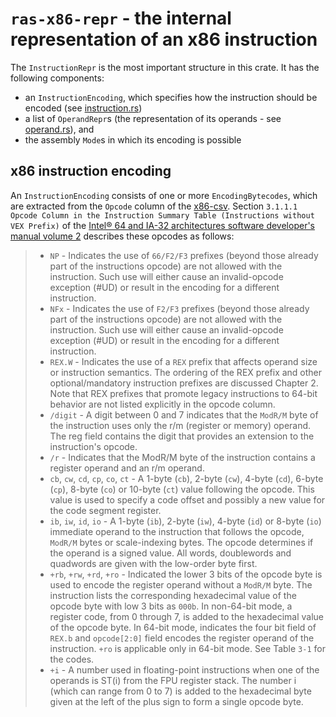 # `ras-x86-repr` - the internal representation of an x86 instruction

The `InstructionRepr` is the most important structure in this crate. It has the following components:

* an `InstructionEncoding`, which specifies how the instruction should be
  encoded (see [instruction.rs])
* a list of `OperandRepr`s (the representation of its operands - see
  [operand.rs]), and
* the assembly `Mode`s in which its encoding is possible

[instruction.rs]: https://github.com/gabi-250/ras/blob/master/ras-x86-repr/src/instruction.rs
[operand.rs]: https://github.com/gabi-250/ras/blob/master/ras-x86-repr/src/operand.rs

## x86 instruction encoding

An `InstructionEncoding` consists of one or more `EncodingBytecodes`, which
are extracted from the `Opcode` column of the [x86-csv]. Section `3.1.1.1 Opcode
Column in the Instruction Summary Table (Instructions without VEX Prefix)` of
the [Intel® 64 and IA-32 architectures software developer's manual volume 2]
describes these opcodes as follows:
> * `NP` - Indicates the use of `66/F2/F3` prefixes (beyond those already part
>   of the instructions opcode) are not allowed with the instruction. Such use
>   will either cause an invalid-opcode exception (#UD) or result in the
>   encoding for a different instruction.
> * `NFx` - Indicates the use of `F2/F3` prefixes (beyond those already part
>   of the instructions opcode) are not allowed with the instruction. Such use
>   will either cause an invalid-opcode exception (#UD) or result in the
>   encoding for a different instruction.
> * `REX.W` - Indicates the use of a `REX` prefix that affects operand size or
>   instruction semantics. The ordering of the REX prefix and other
>   optional/mandatory instruction prefixes are discussed Chapter 2. Note that
>   REX prefixes that promote legacy instructions to 64-bit behavior are not
>   listed explicitly in the opcode column.
> * `/digit` - A digit between 0 and 7 indicates that the `ModR/M` byte of the
>   instruction uses only the r/m (register or memory) operand. The reg field
>   contains the digit that provides an extension to the instruction's opcode.
> * `/r` - Indicates that the ModR/M byte of the instruction contains a
>   register operand and an r/m operand.
> * `cb`, `cw`, `cd`, `cp`, `co`, `ct` - A 1-byte (`cb`), 2-byte (`cw`),
>   4-byte (`cd`), 6-byte (`cp`), 8-byte (`co`) or 10-byte (`ct`) value
>   following the opcode. This value is used to specify a code offset and
>   possibly a new value for the code segment register.
> * `ib`, `iw`, `id`, `io` - A 1-byte (`ib`), 2-byte (`iw`), 4-byte (`id`) or
>   8-byte (`io`) immediate operand to the instruction that follows the
>   opcode, `ModR/M` bytes or scale-indexing bytes. The opcode determines if
>   the operand is a signed value. All words, doublewords and quadwords are
>   given with the low-order byte first.
> * `+rb`, `+rw`, `+rd`, `+ro` - Indicated the lower 3 bits of the opcode byte
>   is used to encode the register operand without a `ModR/M` byte. The
>   instruction lists the corresponding hexadecimal value of the opcode byte
>   with low 3 bits as `000b`. In non-64-bit mode, a register code, from 0
>   through 7, is added to the hexadecimal value of the opcode byte. In 64-bit
>   mode, indicates the four bit field of `REX.b` and `opcode[2:0]` field
>   encodes the register operand of the instruction. `+ro` is applicable only
>   in 64-bit mode. See Table `3-1` for the codes.
> * `+i` - A number used in floating-point instructions when one of the
>   operands is ST(i) from the FPU register stack. The number i (which can
>   range from 0 to 7) is added to the hexadecimal byte given at the left of
>   the plus sign to form a single opcode byte.

[x86-csv]: https://github.com/GregoryComer/x86-csv/tree/c638bbbaa17f0c81abaa7e84a968335c985542fa
[Intel® 64 and IA-32 architectures software developer's manual volume 2]: https://software.intel.com/content/www/us/en/develop/articles/intel-sdm.html
